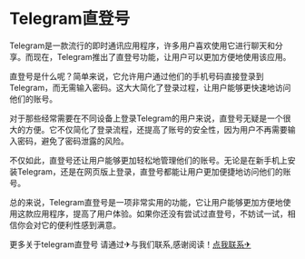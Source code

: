 # Telegram直登号

Telegram是一款流行的即时通讯应用程序，许多用户喜欢使用它进行聊天和分享。而现在，Telegram推出了直登号功能，让用户可以更加方便地使用该应用。

直登号是什么呢？简单来说，它允许用户通过他们的手机号码直接登录到Telegram，而无需输入密码。这大大简化了登录过程，让用户能够更快速地访问他们的账号。

对于那些经常需要在不同设备上登录Telegram的用户来说，直登号无疑是一个很大的方便。它不仅简化了登录流程，还提高了账号的安全性，因为用户不再需要输入密码，避免了密码泄露的风险。

不仅如此，直登号还让用户能够更加轻松地管理他们的账号。无论是在新手机上安装Telegram，还是在网页版上登录，直登号都能让用户更加便捷地访问他们的账号。

总的来说，Telegram直登号是一项非常实用的功能，它让用户能够更加方便地使用这款应用程序，提高了用户体验。如果你还没有尝试过直登号，不妨试一试，相信你会对它的便利性感到满意。

更多关于telegram直登号 请通过✈与我们联系,感谢阅读！[点我联系✈](https://img.G208.com)